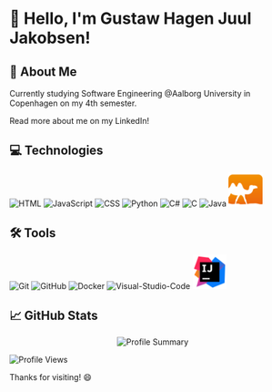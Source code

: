 # 👋 Hello, I'm Gustaw Hagen Juul Jakobsen!

## 🚀 About Me
Currently studying Software Engineering @Aalborg University in Copenhagen on my 4th semester.

Read more about me on my LinkedIn!

## 💻 Technologies
<p align="left">
  <img src="https://cdn.jsdelivr.net/gh/devicons/devicon/icons/html5/html5-original.svg" alt="HTML" width="60" height="60"/>
  <img src="https://cdn.jsdelivr.net/gh/devicons/devicon/icons/javascript/javascript-original.svg" alt="JavaScript" width="60" height="60"/>
  <img src="https://cdn.jsdelivr.net/gh/devicons/devicon/icons/css3/css3-original.svg" alt="CSS" width="60" height="60"/>
  <img src="https://cdn.jsdelivr.net/gh/devicons/devicon/icons/python/python-original.svg" alt="Python" width="60" height="60"/>
  <img src="https://cdn.jsdelivr.net/gh/devicons/devicon/icons/csharp/csharp-original.svg" alt="C#" width="60" height="60"/>
  <img src="https://cdn.jsdelivr.net/gh/devicons/devicon/icons/c/c-original.svg" alt="C" width="60" height="60"/>
  <img src="https://cdn.jsdelivr.net/gh/devicons/devicon/icons/java/java-original.svg" alt="Java" width="60" height="60"/>
  <img src="https://github.com/devicons/devicon/blob/master/icons/ocaml/ocaml-original.svg" alt="OCaml" width="60" height="60"/>
</p>

## 🛠️ Tools
<p align="left">
  <img src="https://cdn.jsdelivr.net/gh/devicons/devicon/icons/git/git-original.svg" alt="Git" width="60" height="60"/>
  <img src="https://cdn.jsdelivr.net/gh/devicons/devicon/icons/github/github-original.svg" alt="GitHub" width="60" height="60"/>
  <img src="https://cdn.jsdelivr.net/gh/devicons/devicon/icons/docker/docker-original.svg" alt="Docker" width="60" height="60"/>
  <img src="https://cdn.jsdelivr.net/gh/devicons/devicon/icons/vscode/vscode-original.svg" alt="Visual-Studio-Code" width="60" height="60"/>
  <img src="https://github.com/devicons/devicon/blob/master/icons/intellij/intellij-original.svg" alt="IntelliJ" width="60" height="60"/>
</p>

## 📈 GitHub Stats
<p align="center">
  <img src="https://github-profile-summary-cards.vercel.app/api/cards/profile-details?username=mogenz&theme=radical" alt="Profile Summary" />
</p>

![Profile Views](https://komarev.com/ghpvc/?username=mogenz&color=blue)

Thanks for visiting! 😄
